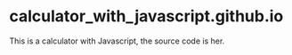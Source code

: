 # calculator_with_javascript.github.io
This is a calculator with Javascript, the source code is her.
